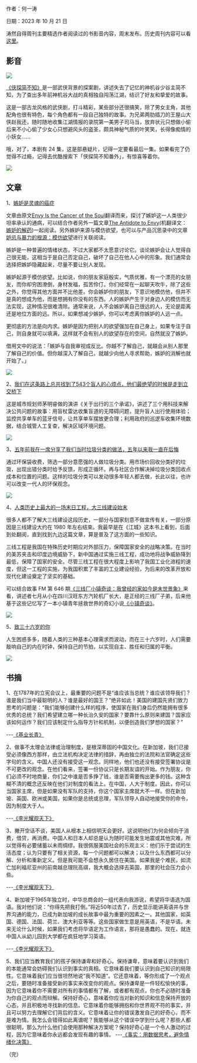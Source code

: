 作者：何一涛 

日期：2023 年 10 月 21 日

涛然自得周刊主要精选作者阅读过的书影音内容，周末发布。历史周刊内容可以看[这里](https://mp.weixin.qq.com/mp/appmsgalbum?__biz=MzIxNzI1OTMzMg==&action=getalbum&album_id=3088144283867512833)。


## 影音

![](i/871d859a-5cce-4bf6-b195-d8631403d630.jpg)

[《侠探简不知》](https://movie.douban.com/subject/30371563/)是一部武侠背景的探案剧，讲述失去了记忆的神机谷少谷主简不知，为了查出多年前神机谷大战的真相独自闯荡江湖，结识了好友和挚爱的故事。

这是一部古龙风格的武侠剧，打斗精彩，某些部分还很搞笑，除了男女主角，其他配角也很有特色，每个角色都有一段自己独特的故事。为兄弟两肋插刀的王屋山大侠赵我还，随时随地收集江湖情报的录院第一美男子司马当，放弃状元只想做小偷后来不小心偷了少女心只想避风头的盗圣，颇具神秘气质的叶笑笑，长得像痴情的小妖女......

哦，对了，本剧有 24 集，这是部悬疑片，记得一定要看最后一集。如果看完了仍觉得不过瘾，记得去优酷搜索下「侠探简不知番外」，有惊喜等着你。

![](i/cf83bb42-8798-4017-9bf7-3d1bb1c0643e.jpg)

## 文章

1、[嫉妒是灵魂的癌症](https://www.feishu.cn/docx/QPpsdRiNForV65xXY3vcEsk9nle)

文章由原文[Envy Is the Cancer of the Soul](https://moretothat.com/envy/)翻译而来，探讨了嫉妒这一人类很少坦率承认的通病，可以结合作者另外一篇文章[The Antidote to Envy](https://moretothat.com/the-antidote-to-envy/)(机翻译文：[嫉妒的解药](https://www.feishu.cn/docx/QHUddJBqwosXsdxXah5cEOHMnAg))一起阅读。另外嫉妒来源与模仿欲望，也可以与产品沉思录中的文章[妒忌与暴力的根源：模仿欲望](https://pmthinking.com/%E5%A6%92%E5%BF%8C%E4%B8%8E%E6%9A%B4%E5%8A%9B%E7%9A%84%E6%A0%B9%E6%BA%90%E6%A8%A1%E4%BB%BF%E6%AC%B2%E6%9C%9B)进行关联阅读。

嫉妒是一种普遍的情绪状态，不过大家都不太愿意讨论它。谈论嫉妒会让人觉得自己很无能，这相当于是自己否定自己，破坏了自己在他人心中的形象。我们通常会选择把嫉妒隐藏起来，尽量不要让别人发现。

嫉妒起源于模仿欲望。比如说，你的朋友家庭殷实，气质优雅，有一个漂亮的女朋友，而你却穷困潦倒，身材发福，孤苦伶仃。你们经常在一起聊天吹牛，除了这些之外，你觉得其他方面并不比他差。你会嫉妒你的朋友，下意识地模仿他，但并不是真的想成为他，而是想拥有你没有的东西。人的嫉妒产生于对身边人的模仿而无法实现，这种情况很难清除。通常来说，人不会嫉妒离自己很远的人，无论是距离还是地位方面的远。所以，如果想减少嫉妒，你可以考虑离你嫉妒的人远一点。

更彻底的方法是向内求。嫉妒是因为把别人的欲望强加在自己身上，如果专注于自己，则自身就可以填满，这样就不会有别人的欲望存在的空间，自然就没了嫉妒。

借用文中的说法：「嫉妒与自我审视成反比。你越不了解自己，就越会从别人那里了解自己的价值。但你越深入了解自己，就越少向他人寻求帮助，嫉妒的消解也就开始了。」


![](i/df878cad-7558-4dff-806f-edb95865b4e1.jpg)

2、[我们在这条路上总共找到了543个盲人的心烦点，他们最绝望的时候是走到立交桥下](https://mp.weixin.qq.com/s/cdkoyamBMU5Qj6EU6CsQzQ)

这是城市规划师茅明睿做的演讲《关于出行的三个承诺》，讲述了三个用科技来解决公共问题的故事：用盲杖雷达收集盲道的无障碍问题，提升盲人出行使用体验；监控共享单车的蓝牙信号，让共享单车摆放更合理；利用政府的巡逻车收集环境数据，结合城管人工复查，解决区域环境问题。

![](i/36f6e65a-3904-4930-9061-6189085f2694.jpg)


3、[五年前我在一席分享了我们当时垃圾分类的做法，五年以来我一直在后悔](https://mp.weixin.qq.com/s/-mpIOhX3LfjTBMpzwwvsyA)

通过环保袋收费，筛选一部分意愿强的人做垃圾分类。用市场价回收分类好的垃圾，出现出错分类时给予反馈，形成正循环。再与社区合作解决掉垃圾分类回收点成本和位置的问题。这样的垃圾分类可以发动很多年轻人都去做，长此以往，也许可以改变一代人的环保观念。

![](i/b6fe2069-b657-4cfa-bcdf-adab241cdffb.jpg)

4、[人类历史上最大的一场末日工程，大三线建设始末](https://mp.weixin.qq.com/s/7pENryOueE2VllpYuRZvOA)

很多人都不了解大三线建设这段历史，一部分与国家刻意不做宣传有关，一部分原因是三线建设大约在 1980 年左右结束。我最早是在《江城》这本书上看到，后面到处翻阅，直到找到九边这篇文章，算是普及了这方面的一些知识。

三线工程是我国在特殊历史时期应对外部压力，保障国家安全的战略决策。在当时的美苏夹击和印度边境威胁下，新中国通过实施三线工程，成功地将战争威胁降到最低，保障了国家的安全。尽管三线工程在很大程度上影响了我国工业化进程的速度，但这一工程的实施，为我国积累了丰富的工业建设经验，为后来的改革开放和现代化建设奠定了坚实的基础。

可以结合故事 FM 第 646 期[《三线厂小镇奇谈：我曾经的家如今是末世景象》](https://mp.weixin.qq.com/s/ScomSF4m6OsXF81HM2KToQ)来看，讲述者七月从小在四川汉旺东方汽轮机厂长大，是正经的三线厂子弟，后来他基于这些记忆写了一本小镇青年拯救世界的奇幻小说[《小镇奇谈》](https://book.douban.com/subject/35556905/)。

![](i/ddd27057-591a-4852-9d9d-45336fe3353f.jpg)

5、[致三十六岁的你](https://mp.weixin.qq.com/s/Xf9_OnbQ9dkusqZHl-TySg)

人生困惑多多，随着人类的三种基本心理需求而波动，而在三十六岁时，人们需要敲响自己的内在时钟，保持自己的节拍，以实现自主、胜任和归属的平衡。

![](i/555f1472-1f88-4403-a30f-0f39edf84e6b.jpg)


## 书摘

1、在1787年的立宪会议上，最重要的问题不是“谁应该当总统？谁应该领导我们？谁是我们当中最聪明的人？谁是最好的国王？”绝非如此！美国的建国先贤们致力思考的问题是：“我们能够创建什么样的程序，使国家在我们身后仍然能拥有很多优秀的总统？我们希望建立哪一种长治久安的国家？要靠什么原则来建国？国家应该如何运作？我们应该制定什么指导方针和机制，以便创造我们梦想的国家？”

---[《基业长青》](https://book.douban.com/subject/1022936/)


2、做事不太理会法律或治理制度，是根深蒂固的中国文化。在新加坡，我们已接受必须像西方那样，由立法机构决定法律的措辞，再由独立的法院和法官确定这些字句的含义。中国人还没有接受这一观念。同样地，他们也还没有接受签署协议是不可更改的观念。在他们看来，签署一份协议只是长期友谊的开始。作为朋友，你们必须不时地商量，你们之中谁是否多挣了钱，谁是否需要掏出更多的钱。这种含糊不清的概念还反映在他们对制度的看法上。在中国，人大于制度。因此，你可以当国家主席，但是如果没有军队的支持，你这个国家主席就大不一样。但在新加坡、英国、欧洲或美国，如果你是总统或总理，军队领导人自动地接受你的命令，因为制度大于人。

---[《李光耀观天下》](https://book.douban.com/subject/26413154/)


3、撇开空话不谈，美国人从根本上相信明天会更好。这说明他们为何会倾向于消费，借贷，再消费。中国人和日本人却总是认为随时可能发生地震或其他灾难，所以觉得有必要储蓄以未雨绸缪。我很佩服美国社会的乐观主义：他们乐于尝试的生活态度；认为只要有了相关资源，每一个问题都可以解决；以及什么东西都可以分解、分析和重新定义。但是我可能不会想永久居住在美国。如果我是个难民，如流亡加利福尼亚州的前南越总理阮高祺，我大概会选择去英国，那里的社会压力会小些。

---[《李光耀观天下》](https://book.douban.com/subject/26413154/)


4、新加坡于1965年独立时，中华总商会的一组代表向我游说，希望将华语选为国语。我对他们说：“你得先把我打倒。”将近50年过去了，历史显示能讲英语并与世界沟通的能力，已成为新加坡的成长故事中最为重要的因素之一。其他国家，如英国、德国、法国、荷兰、澳大利亚等等。这些国家做生意是用英语，不是华语。未来无论什么时候，如果我们考虑将华语定为工作语言，那将是愚蠢的。现在，就连中国人从幼儿园到大学都在疯狂地学习英语。

---[《李光耀观天下》](https://book.douban.com/subject/26413154/)


5、我们应当教育我们的孩子保持谦卑和好奇心。保持谦卑，意味着要认识到我们的本能通常会妨碍我们认识到事实的真相。它意味着我们要认识到自己知识的局限性。它意味着我们应当很坦然地说“我不知道”。它还意味着，等你形成了一个观点之后，要随时准备接受新的事实来改变你的观点。保持谦卑是一件轻松愉快的事，因为它意味着你不需要对所有的事情都有了解，或者都有观点，你也不必随时准备为你自己的观点而辩解。保持好奇心，意味着你应当对新的知识和信息保持开放的心态，并且积极地寻找新的信息。它意味着你能够拥抱和你世界观不符的事实，并且可以努力去理解它们背后的含义。它意味着让你的错误激发自己的好奇心，而不是难为情。我怎么会错得如此离谱呢？我能够从这个错误中学到什么呢？那些人都很聪明，那么为什么他们会使用那种解决方案呢？保持好奇心是一个令人激动的过程，因为它意味着你永远都会发现有趣的事情。
---[《事实：用数据思考，避免情绪化决策》](https://book.douban.com/subject/33385402/)


（完）